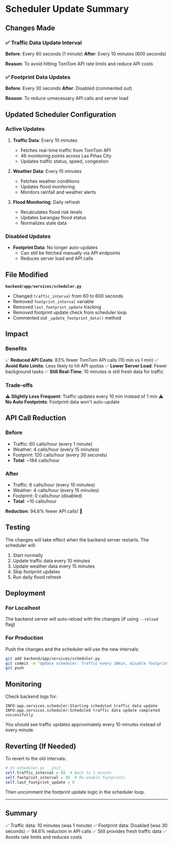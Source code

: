 # Scheduler Update Summary

## Changes Made

### ✅ Traffic Data Update Interval
**Before**: Every 60 seconds (1 minute)
**After**: Every 10 minutes (600 seconds)

**Reason**: To avoid hitting TomTom API rate limits and reduce API costs

### ✅ Footprint Data Updates
**Before**: Every 30 seconds
**After**: Disabled (commented out)

**Reason**: To reduce unnecessary API calls and server load

## Updated Scheduler Configuration

### Active Updates
1. **Traffic Data**: Every 10 minutes
   - Fetches real-time traffic from TomTom API
   - 46 monitoring points across Las Piñas City
   - Updates traffic status, speed, congestion

2. **Weather Data**: Every 15 minutes
   - Fetches weather conditions
   - Updates flood monitoring
   - Monitors rainfall and weather alerts

3. **Flood Monitoring**: Daily refresh
   - Recalculates flood risk levels
   - Updates barangay flood status
   - Normalizes stale data

### Disabled Updates
- **Footprint Data**: No longer auto-updates
  - Can still be fetched manually via API endpoints
  - Reduces server load and API calls

## File Modified

**`backend/app/services/scheduler.py`**
- Changed `traffic_interval` from 60 to 600 seconds
- Removed `footprint_interval` variable
- Removed `last_footprint_update` tracking
- Removed footprint update check from scheduler loop
- Commented out `_update_footprint_data()` method

## Impact

### Benefits
✅ **Reduced API Costs**: 83% fewer TomTom API calls (10 min vs 1 min)
✅ **Avoid Rate Limits**: Less likely to hit API quotas
✅ **Lower Server Load**: Fewer background tasks
✅ **Still Real-Time**: 10 minutes is still fresh data for traffic

### Trade-offs
⚠️ **Slightly Less Frequent**: Traffic updates every 10 min instead of 1 min
⚠️ **No Auto Footprints**: Footprint data won't auto-update

## API Call Reduction

### Before
- Traffic: 60 calls/hour (every 1 minute)
- Weather: 4 calls/hour (every 15 minutes)
- Footprint: 120 calls/hour (every 30 seconds)
- **Total**: ~184 calls/hour

### After
- Traffic: 6 calls/hour (every 10 minutes)
- Weather: 4 calls/hour (every 15 minutes)
- Footprint: 0 calls/hour (disabled)
- **Total**: ~10 calls/hour

**Reduction**: 94.6% fewer API calls! 🎉

## Testing

The changes will take effect when the backend server restarts. The scheduler will:
1. Start normally
2. Update traffic data every 10 minutes
3. Update weather data every 15 minutes
4. Skip footprint updates
5. Run daily flood refresh

## Deployment

### For Localhost
The backend server will auto-reload with the changes (if using `--reload` flag)

### For Production
Push the changes and the scheduler will use the new intervals:
```bash
git add backend/app/services/scheduler.py
git commit -m "Update scheduler: Traffic every 10min, disable footprints"
git push
```

## Monitoring

Check backend logs for:
```
INFO:app.services.scheduler:Starting scheduled traffic data update
INFO:app.services.scheduler:Scheduled traffic data update completed successfully
```

You should see traffic updates approximately every 10 minutes instead of every minute.

## Reverting (If Needed)

To revert to the old intervals:
```python
# In scheduler.py __init__
self.traffic_interval = 60  # Back to 1 minute
self.footprint_interval = 30  # Re-enable footprints
self.last_footprint_update = 0
```

Then uncomment the footprint update logic in the scheduler loop.

---

## Summary

✅ Traffic data: 10 minutes (was 1 minute)
✅ Footprint data: Disabled (was 30 seconds)
✅ 94.6% reduction in API calls
✅ Still provides fresh traffic data
✅ Avoids rate limits and reduces costs

